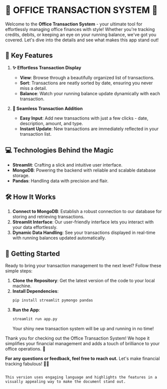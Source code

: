 # **🌟 OFFICE TRANSACTION SYSTEM 🌟**

Welcome to the **Office Transaction System** - your ultimate tool for effortlessly managing office finances with style! Whether you're tracking credits, debits, or keeping an eye on your running balance, we've got you covered. Let's dive into the details and see what makes this app stand out!

## 🌟 Key Features

1. **✨ Effortless Transaction Display**
   - **View**: Browse through a beautifully organized list of transactions.
   - **Sort**: Transactions are neatly sorted by date, ensuring you never miss a detail.
   - **Balance**: Watch your running balance update dynamically with each transaction.

2. **🚀 Seamless Transaction Addition**
   - **Easy Input**: Add new transactions with just a few clicks - date, description, amount, and type.
   - **Instant Update**: New transactions are immediately reflected in your transaction list.

## 💻 Technologies Behind the Magic

- **Streamlit**: Crafting a slick and intuitive user interface.
- **MongoDB**: Powering the backend with reliable and scalable database storage.
- **Pandas**: Handling data with precision and flair.

## 🛠️ How It Works

1. **Connect to MongoDB**: Establish a robust connection to our database for storing and retrieving transactions.
2. **Streamlit Interface**: Our user-friendly interface lets you interact with your data effortlessly.
3. **Dynamic Data Handling**: See your transactions displayed in real-time with running balances updated automatically.

## 🚀 Getting Started

Ready to bring your transaction management to the next level? Follow these simple steps:

1. **Clone the Repository**: Get the latest version of the code to your local machine.
2. **Install Dependencies**:
   ```bash
   pip install streamlit pymongo pandas

3. **Run the App**:
   ```bash
   streamlit run app.py
   ```
   Your shiny new transaction system will be up and running in no time!

Thank you for checking out the Office Transaction System! We hope it simplifies your financial management and adds a touch of brilliance to your office operations. 🌟

**For any questions or feedback, feel free to reach out.** Let's make financial tracking fabulous! 🚀💼
```

This version uses engaging language and highlights the features in a visually appealing way to make the document stand out.
